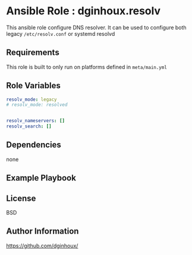 Ansible Role : dginhoux.resolv
=========

This ansible role configure DNS resolver.
It can be used to configure both legacy `/etc/resolv.conf` or systemd resolvd


Requirements
------------

This role is built to only run on platforms defined in `meta/main.yml`


Role Variables
--------------

```yaml
resolv_mode: legacy
# resolv_mode: resolved


resolv_nameservers: []
resolv_search: []
```


Dependencies
------------

none


Example Playbook
----------------



License
-------

BSD


Author Information
------------------

https://github.com/dginhoux/
